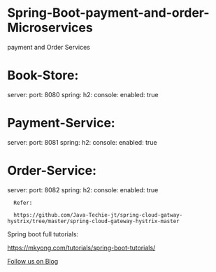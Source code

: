 # Spring-Boot-payment-and-order-Microservices
payment and Order Services

# Book-Store:

server:
  port: 8080
spring:
  h2:
    console:
      enabled: true
      
# Payment-Service:

server:
  port: 8081
spring:
  h2:
    console:
      enabled: true

# Order-Service:

server:
  port: 8082
spring:
  h2:
    console:
      enabled: true
      
      
      Refer:
      
      https://github.com/Java-Techie-jt/spring-cloud-gatway-hystrix/tree/master/spring-cloud-gateway-hystrix-master

Spring boot full tutorials:

https://mkyong.com/tutorials/spring-boot-tutorials/



<a href="http://starwalt.in/Blogs/index.html">Follow us on Blog</a>
